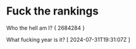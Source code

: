 # Fuck the rankings

Who the hell am I?
{ 2684284 }

What fucking year is it?
[ 2024-07-31T19:31:07Z ]
